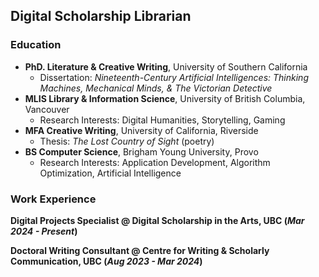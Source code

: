 ## Digital Scholarship Librarian

### Education
- **PhD. Literature & Creative Writing**, University of Southern California
  - Dissertation: _Nineteenth-Century Artificial Intelligences: Thinking Machines, Mechanical Minds, & The Victorian Detective_  
- **MLIS Library & Information Science**, University of British Columbia, Vancouver
  - Research Interests:  Digital Humanities, Storytelling, Gaming
- **MFA Creative Writing**, University of California, Riverside
  - Thesis: _The Lost Country of Sight_ (poetry)
- **BS Computer Science**, Brigham Young University, Provo
  - Research Interests: Application Development, Algorithm Optimization, Artificial Intelligence

### Work Experience
**Digital Projects Specialist @ Digital Scholarship in the Arts, UBC (_Mar 2024 - Present_)**

**Doctoral Writing Consultant @ Centre for Writing & Scholarly Communication, UBC (_Aug 2023 - Mar 2024_)**


